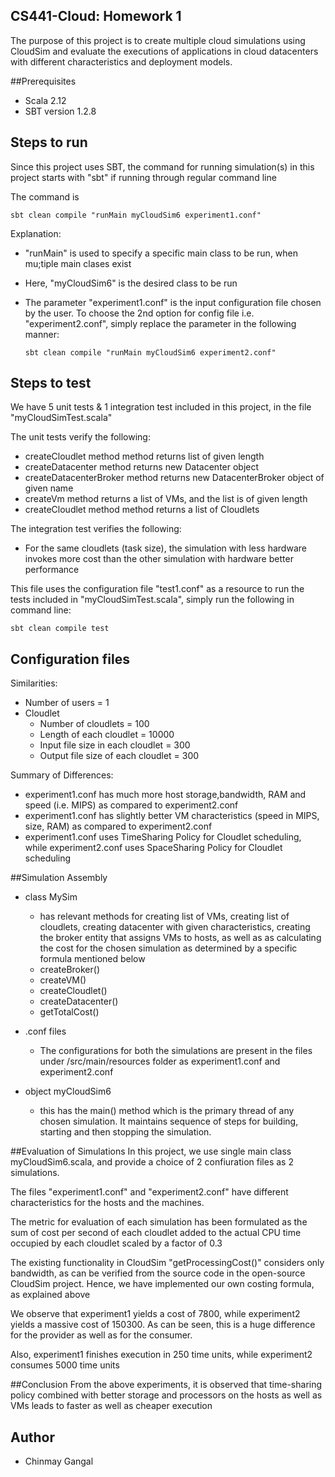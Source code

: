 ## CS441-Cloud: Homework 1

The purpose of this project is to create multiple cloud simulations using CloudSim and evaluate the executions of applications in cloud datacenters with different characteristics and deployment models.

##Prerequisites
* Scala 2.12
* SBT version 1.2.8

## Steps to run
Since this project uses SBT, the command for running simulation(s) in this project starts with "sbt" if running through regular command line

The command is 

    sbt clean compile "runMain myCloudSim6 experiment1.conf"

Explanation: 

- "runMain" is used to specify a specific main class to be run, when mu;tiple main clases exist
- Here, "myCloudSim6" is the desired class to be run
- The parameter "experiment1.conf" is the input configuration file chosen by the user. To choose the 2nd option for config file i.e. "experiment2.conf", simply replace the parameter in the following manner:

	`sbt clean compile "runMain myCloudSim6 experiment2.conf"`

## Steps to test
We have 5 unit tests & 1 integration test included in this project, in the file "myCloudSimTest.scala"

The unit tests verify the following:

- createCloudlet method method returns list of given length
- createDatacenter method returns new Datacenter object
- createDatacenterBroker method returns new DatacenterBroker object of given name
- createVm method returns a list of VMs, and the list is of given length
- createCloudlet method method returns a list of Cloudlets

The integration test verifies the following:

- For the same cloudlets (task size), the simulation with less hardware invokes more cost than the other simulation with hardware better performance
 
This file uses the configuration file "test1.conf" as a resource
to run the tests included in "myCloudSimTest.scala", simply run the following in command line:

`sbt clean compile test`


## Configuration files

Similarities:

- Number of users = 1
- Cloudlet
	- Number of cloudlets = 100
	- Length of each cloudlet = 10000
	- Input file size in each cloudlet = 300
	- Output file size of each cloudlet = 300

Summary of Differences:

- experiment1.conf has much more host storage,bandwidth, RAM and speed (i.e. MIPS) as compared to experiment2.conf
- experiment1.conf has slightly better VM characteristics (speed in MIPS, size, RAM) as compared to experiment2.conf
- experiment1.conf uses TimeSharing Policy for Cloudlet scheduling, while experiment2.conf uses SpaceSharing Policy for Cloudlet scheduling 

##Simulation Assembly

- class MySim
	- has relevant methods for creating list of VMs, creating list of cloudlets, creating datacenter with given characteristics, creating the broker entity that assigns VMs to hosts, as well as as calculating the cost for the chosen simulation as determined by a specific formula mentioned below
	- createBroker()
	- createVM()
	- createCloudlet()
	- createDatacenter()
	- getTotalCost()

- .conf files
	- The configurations for both the simulations are present in the files under /src/main/resources folder as experiment1.conf and experiment2.conf

- object myCloudSim6
	- this has the main() method which is the primary thread of any chosen simulation. It maintains sequence of steps for building, starting and then stopping the simulation.

##Evaluation of Simulations
In this project, we use single main class myCloudSim6.scala, and provide a choice of 2 confiuration files as 2 simulations.

The files "experiment1.conf" and "experiment2.conf" have different characteristics for the hosts and the machines.

The metric for evaluation of each simulation has been formulated as the sum of cost per second of each cloudlet added to the actual CPU time occupied by each cloudlet scaled by a factor of 0.3

The existing functionality in CloudSim "getProcessingCost()" considers only bandwidth, as can be verified from the source code in the open-source CloudSim project. Hence, we have implemented our own costing formula, as explained above

We observe that experiment1 yields a cost of 7800, while experiment2 yields a massive cost of 150300. As can be seen, this is a huge difference for the provider as well as for the consumer.

Also, experiment1 finishes execution in 250 time units, while experiment2 consumes 5000 time units

##Conclusion
From the above experiments, it is observed that time-sharing policy combined with better storage and processors on the hosts as well as VMs leads to faster as well as cheaper execution

## Author
* Chinmay Gangal